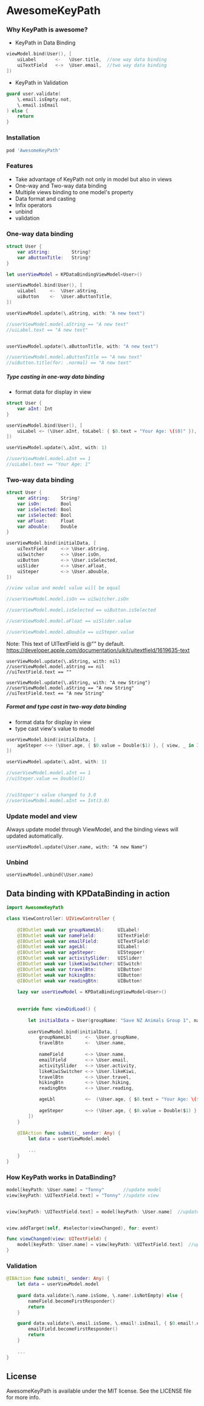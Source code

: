 # AwesomeKeyPath


### Why KeyPath is awesome?

* KeyPath in Data Binding

```swift
viewModel.bind(User(), [
    uiLabel       <-   \User.title,  //one way data binding
    uiTextField   <->  \User.email,  //two way data binding
])
```

* KeyPath in Validation

```swift
guard user.validate(
    \.email.isEmpty.not, 
    \.email.isEmail
) else {
    return
}
```

### Installation

```ruby
pod 'AwesomeKeyPath'
```

### Features

* Take advantage of KeyPath not only in model but also in views
* One-way and Two-way data binding
* Multiple views binding to one model's property
* Data format and casting
* Infix operators
* unbind
* validation


### One-way data binding
```swift
struct User {
    var aString:        String?
    var aButtonTitle:   String?
}

let userViewModel = KPDataBindingViewModel<User>()

userViewModel.bind(User(), [
    uiLabel     <-  \User.aString,
    uiButton    <-  \User.aButtonTitle,
])

userViewModel.update(\.aString, with: "A new text")

//userViewModel.model.aString == "A new text"
//uiLabel.text == "A new text"


userViewModel.update(\.aButtonTitle, with: "A new text")

//userViewModel.model.aButtonTitle == "A new text"
//uiButton.title(for: .normal) == "A new text"
```
##### Type casting in one-way data binding

* format data for display in view

```swift
struct User {
    var aInt: Int
}

userViewModel.bind(User(), [
    uiLabel <~ (\User.aInt, toLabel: { $0.text = "Your Age: \($0)" }),
])

userViewModel.update(\.aInt, with: 1)

//userViewModel.model.aInt == 1
//uiLabel.text == "Your Age: 1"
```

### Two-way data binding

```swift
struct User {
    var aString:    String?
    var isOn:       Bool
    var isSelected: Bool
    var isSelected: Bool
    var aFloat:     Float
    var aDouble:    Double
}

userViewModel.bind(initialData, [
    uiTextField     <-> \User.aString,
    uiSwitcher      <-> \User.isOn,
    uiButton        <-> \User.isSelected,
    uiSlider        <-> \User.aFloat,
    uiSteper        <-> \User.aDouble,
])

//view value and model value will be equal 

//userViewModel.model.isOn == uiSwitcher.isOn

//userViewModel.model.isSelected == uiButton.isSelected

//userViewModel.model.aFloat == uiSlider.value

//userViewModel.model.aDouble == uiSteper.value
```

Note: This text of UITextField is @"" by default. https://developer.apple.com/documentation/uikit/uitextfield/1619635-text

```
userViewModel.update(\.aString, with: nil)
//userViewModel.model.aString == nil
//uiTextField.text == ""

userViewModel.update(\.aString, with: "A new String")
//userViewModel.model.aString == "A new String"
//uiTextField.text == "A new String"
```

##### Format and type cast in two-way data binding

* format data for display in view
* type cast view's value to model 

```swift
userViewModel.bind(initialData, [
    ageSteper <~> (\User.age, { $0.value = Double($1) }, { view, _ in Int(view.value) }),
])

userViewModel.update(\.aInt, with: 1)

//userViewModel.model.aInt == 1
//uiSteper.value == Double(1)


//uiSteper's value changed to 3.0
//userViewModel.model.aInt == Int(3.0)
```

### Update model and view

Always update model through ViewModel, and the binding views will updated automatically.

```
userViewModel.update(\User.name, with: "A new Name")
```

### Unbind

```
userViewModel.unbind(\User.name)
```

## Data binding with KPDataBinding in action
```swift
import AwesomeKeyPath

class ViewController: UIViewController {
    
    @IBOutlet weak var groupNameLbl:     UILabel!
    @IBOutlet weak var nameField:        UITextField!
    @IBOutlet weak var emailField:       UITextField!
    @IBOutlet weak var ageLbl:           UILabel!
    @IBOutlet weak var ageSteper:        UIStepper!
    @IBOutlet weak var activitySlider:   UISlider!
    @IBOutlet weak var likeKiwiSwitcher: UISwitch!
    @IBOutlet weak var travelBtn:        UIButton!
    @IBOutlet weak var hikingBtn:        UIButton!
    @IBOutlet weak var readingBtn:       UIButton!
    
    lazy var userViewModel = KPDataBindingViewModel<User>()
    
    
    override func viewDidLoad() {
        
        let initialData = User(groupName: "Save NZ Animals Group 1", name: "Tonny")
        
        userViewModel.bind(initialData, [
            groupNameLbl     <-  \User.groupName,
            travelBtn        <-  \User.name,
            
            nameField        <-> \User.name,
            emailField       <-> \User.email,
            activitySlider   <-> \User.activity,
            likeKiwiSwitcher <-> \User.likeKiwi,
            travelBtn        <-> \User.travel,
            hikingBtn        <-> \User.hiking,
            readingBtn       <-> \User.reading,

            ageLbl           <~  (\User.age, { $0.text = "Your Age: \($1)" }),
            
            ageSteper        <~> (\User.age, { $0.value = Double($1) }, { view, _ in Int(view.value) }),
        ])
    }
    
    @IBAction func submit(_ sender: Any) {
        let data = userViewModel.model
        
        ...
    }
}
```

### How KeyPath works in DataBinding?

```swift
model[keyPath: \User.name] = "Tonny"       //update model
view[keyPath: \UITextField.text] = "Tonny" //update view


view[keyPath: \UITextField.text] = model[keyPath: \User.name]  //update view from model


view.addTarget(self, #selector(viewChanged), for: event)

func viewChanged(view: UITextField) {
    model[keyPath: \User.name] = view[keyPath: \UITextField.text]  //update model from view
}
```

### Validation

```swift
@IBAction func submit(_ sender: Any) {
    let data = userViewModel.model
    
    guard data.validate(\.name.isSome, \.name!.isNotEmpty) else {
        nameField.becomeFirstResponder()
        return
    }

    guard data.validate(\.email.isSome, \.email!.isEmail, { $0.email!.count > 5 }) else {
        emailField.becomeFirstResponder()
        return
    }
    
    ...
}
```


## License

AwesomeKeyPath is available under the MIT license. See the LICENSE file for more info.
